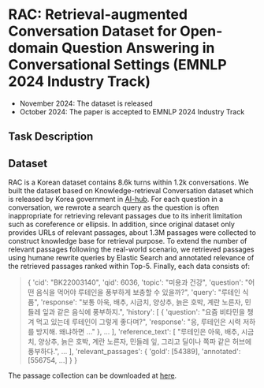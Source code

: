 # RAC: Retrieval-augmented Conversation Dataset for Open-domain Question Answering in Conversational Settings (EMNLP 2024 Industry Track)

* November 2024: The dataset is released
* October 2024: The paper is accepted to EMNLP 2024 Industry Track

## Task Description


## Dataset
RAC is a Korean dataset contains 8.6k turns within 1.2k conversations. We built the dataset based on Knowledge-retrieval Conversation dataset which is released by Korea government in [AI-hub](https://www.aihub.or.kr/aihubdata/data/view.do?currMenu=&topMenu=&aihubDataSe=data&dataSetSn=71304). For each question in a conversation, we rewrote a search query as the question is often inappropriate for retrieving relevant passages due to its inherit limitation such as coreference or ellipsis. In addition, since original dataset only provides URLs of relevant passages, about 1.3M passages were collected to construct knowledge base for retrieval purpose. To extend the number of relevant passages following the real-world scenario, we retrieved passages using humane rewrite queries by Elastic Search and annotated relevance of the retrieved passages ranked within Top-5. Finally, each data consists of:

> {
>   'cid': "BK22003140",
>   'qid': 6036,
>   'topic': "미용과 건강",
>   'question':  "어떤 음식을 먹어야 루테인을 풍부하게 보충할 수 있을까?",
>   'query':  "루테인 식품",
>   'response': "보통 아욱, 배추, 시금치, 양상추, 늙은 호박, 계란 노른자, 민들레 잎과 같은 음식에 풍부하지.",
>   'history': [
>     {
>       'question': "요즘 비타민을 챙겨 먹고 있는데 루테인이 그렇게 좋다며?",
>       'response': "응, 루테인은 시력 저하를 방지해. 왜냐하면 ..."
>     },
>     ...
>   ],
>   'reference_text': [
>     "루테인은 아욱, 배추, 시금치, 양상추, 늙은 호박, 계란 노른자, 민들레 잎, 그리고 딜이나 쪽파 같은 허브에 풍부하다.",
>     ...
>   ],
>   'relevant_passages': {
>     'gold': [54389],
>     'annotated': [556754, ...]
>   }
> }

The passage collection can be downloaded at [here]().
